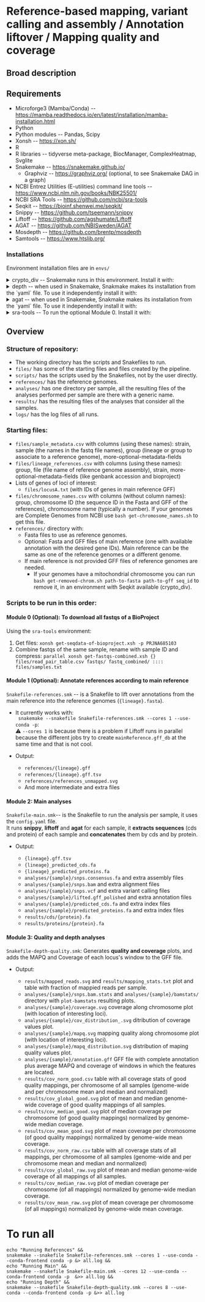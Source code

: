 
# Reference-based mapping, variant calling and assembly / Annotation liftover / Mapping quality and coverage

## Broad description


## Requirements

* Microforge3 (Mamba/Conda) -- https://mamba.readthedocs.io/en/latest/installation/mamba-installation.html
* Python
* Python modules -- Pandas, Scipy
* Xonsh -- https://xon.sh/
* R 
* R libraries -- tidyverse meta-package, BiocManager, ComplexHeatmap, Svglite
* Snakemake -- https://snakemake.github.io/
  * Graphviz -- https://graphviz.org/ (optional, to see Snakemake DAG in a graph) 
* NCBI Entrez Utilities (E-utilities) command line tools -- https://www.ncbi.nlm.nih.gov/books/NBK25501/
* NCBI SRA Tools -- https://github.com/ncbi/sra-tools
* Seqkit -- https://bioinf.shenwei.me/seqkit/
* Snippy -- https://github.com/tseemann/snippy
* Liftoff -- https://github.com/agshumate/Liftoff
* AGAT -- https://github.com/NBISweden/AGAT
* Mosdepth -- https://github.com/brentp/mosdepth
* Samtools -- https://www.htslib.org/
  
### Installations  

Environment installation files are in `envs/`
<details>
<summary>crypto_div -- Snakemake runs in this environment. Install it with: </summary>  

~~~
mamba env create --file envs/crypto_div.yml
~~~
</details>

<details>
<summary>depth -- when used in Snakemake, Snakmake makes its installation from the `yaml` file. To use it independently install it with: </summary>

~~~ 
mamba env create --file envs/depth.yml
~~~
</details>

<details>
<summary> agat -- when used in Snakemake, Snakmake makes its installation from the `yaml` file. To use it independently install it with: </summary>

Run this lines one by one:
~~~
conda create -n agat
conda activate agat
conda install perl-bioperl perl-clone perl-graph perl-lwp-simple perl-carp perl-sort-naturally perl-file-share perl-file-sharedir-install perl-moose perl-yaml perl-lwp-protocol-https -c bioconda
conda install r-base
conda install perl-statistics-r -c bioconda
cpan install bioperl List::MoreUtils Term::ProgressBar
git clone https://github.com/NBISweden/AGAT.git
perl Makefile.PL 
make
make test
make install
conda deactivate
~~~

</details>

<details>
<summary>sra-tools -- To run the optional Module 0. Install it with: </summary>  

~~~
mamba env create --file envs/sra-tools.yml
~~~
</details>

## Overview  

### Structure of repository:  
  * The working directory has the scripts and Snakefiles to run.  
  * `files/` has some of the starting files and files created by the pipeline.
  * `scripts/` has the scripts used by the Snakefiles, not by the user directly.  
  * `references/` has the reference genomes.  
  * `analyses/` has one directory per sample, all the resulting files of the analyses performed per sample are there with a generic name.  
  * `results/` has the resulting files of the analyses that consider all the samples.  
  * `logs/` has the log files of all runs.  

### Starting files: 
  * `files/sample_metadata.csv` with columns (using these names): strain, sample (the names in the fastq file names), group (lineage or group to associate to a reference genome), more-optional-metadata-fields
  * `files/lineage_references.csv` with columns (using these names): group, file (file name of reference genome assembly), strain, more-optional-metadata-fields (like genbank accession and bioproject)
  * Lists of genes of loci of interest:  
    * `files/locusA.txt` (with IDs of genes in main reference GFF)
  * `files/chromosome_names.csv` with columns (without column names): group, chromosome ID (the sequence ID in the Fasta and GFF of the references), chromosome name (typically a number). If your genomes are Complete Genomes from NCBI use `bash get-chromosome_names.sh` to get this file.
  * `references/` directory with:
    * Fasta files to use as reference genomes.
    * Optional: Fasta and GFF files of main reference (one with available annotation with the desired gene IDs). Main reference can be the same as one of the reference genomes or a different genome.
    * If main reference is not provided GFF files of reference genomes are needed.
      * If your genomes have a mitochondrial chromosome you can run `bash get-removed-chrom.sh path-to-fasta path-to-gff seq_id` to remove it, in an environment with Seqkit available (crypto_div).


### Scripts to be run in this order:

#### Module 0 (Optional): To download all fastqs of a BioProject
Using the `sra-tools` environment:
1. Get files: `xonsh get-seqdata-of-bioproject.xsh -p PRJNA685103`   
2. Combine fastqs of the same sample, rename with sample ID and compress:
   `parallel xonsh get-fastqs-combined.xsh {} files/read_pair_table.csv fastqs/ fastq_combined/ :::: files/samples.txt`
   
#### Module 1 (Optional): Annotate references according to main reference
`Snakefile-references.smk` -- is a Snakefile to lift over annotations from the main reference into the reference genomes (`{lineage}.fasta`).  
   * It currently works with:  
  ` snakemake --snakefile Snakefile-references.smk --cores 1 --use-conda -p`:  
      ⚠️ `--cores 1` is because there is a problem if Liftoff runs in parallel because the different jobs try to create `mainReference.gff_db` at the same time and that is not cool.     
  * Output:  

      *  `references/{lineage}.gff`
      *  `references/{lineage}.gff.tsv`
      *  `references/references_unmapped.svg`
      * And more intermediate and extra files

#### Module 2: Main analyses
`Snakefile-main.smk`-- is the Snakefile to run the analysis per sample, it uses the `config.yaml` file.   
It runs **snippy**, **liftoff** and **agat** for each sample, it **extracts sequences** (cds and protein) of each sample and **concatenates** them by cds and by protein.

  * Output:  
    
      * `{lineage}.gff.tsv`
      * `{lineage}_predicted_cds.fa`
      * `{lineage}_predicted_proteins.fa`
      * `analyses/{sample}/snps.consensus.fa` and extra assembly files    
      * `analyses/{sample}/snps.bam` and extra alignment files  
      * `analyses/{sample}/snps.vcf` and extra variant calling files  
      * `analyses/{sample}/lifted.gff_polished` and extra annotation files  
      * `analyses/{sample}/predicted_cds.fa`  and extra index files
      * `analyses/{sample}/predicted_proteins.fa`  and extra index files
      * `results/cds/{protein}.fa`
      * `results/proteins/{protein}.fa`

#### Module 3: Quality and depth analyses
`Snakefile-depth-quality.smk`: Generates **quality and coverage** plots, and adds the MAPQ and Coverage of each locus's window to the GFF file.  
   * Output:  
  
     * `results/mapped_reads.svg` and `results/mapping_stats.txt` plot and table with fraction of mappied reads per sample.  
     * `analyses/{sample}/snps.bam.stats` and `analyses/{sample}/bamstats/` directory with `plot-bamstats` resulting plots.  
     * `analyses/{sample}/coverage.svg` coverage along chromosome plot (with location of interesting loci).  
     * `analyses/{sample}/cov_distribution_.svg` ditribution of coverage values plot.  
     * `analyses/{sample}/mapq.svg` mapping quality along chromosome plot (with location of interesting loci).  
     * `analyses/{sample}/mapq_distribution.svg` distribution of maping quality values plot.    
     * `analyses/{sample}/annotation.gff` GFF file with complete annotation plus average MAPQ and coverage of windows in which the features are located.    
     * `results/cov_norm_good.csv` table with all coverage stats of good quality mappings, per chromosome of all samples (genome-wide and per chromosome mean and median and normalized) 
     * `results/cov_global_good.svg` plot of mean and median genome-wide coverage of good quality mappings of all samples.
     * `results/cov_median_good.svg` plot of median coverage per chromosome (of good quality mappings) normalized by genome-wide median coverage.
     * `results/cov_mean_good.svg` plot of mean coverage per chromosome (of good quality mappings) normalized by genome-wide mean coverage.
     * `results/cov_norm_raw.csv` table with all coverage stats of all mappings, per chromosome of all samples (genome-wide and per chromosome mean and median and normalized) 
     * `results/cov_global_raw.svg` plot of mean and median genome-wide coverage of all mappings of all samples.
     * `results/cov_median_raw.svg` plot of median coverage per chromosome (of all mappings) normalized by genome-wide median coverage.
     * `results/cov_mean_raw.svg` plot of mean coverage per chromosome (of all mappings) normalized by genome-wide mean coverage.
 
# To run all

```
echo "Running References" &&
snakemake --snakefile Snakefile-references.smk --cores 1 --use-conda --conda-frontend conda -p &> all.log &&
echo "Running Main" &&
snakemake --snakefile Snakefile-main.smk --cores 12 --use-conda --conda-frontend conda -p  &>> all.log &&
echo "Running Depth" &&
snakemake --snakefile Snakefile-depth-quality.smk --cores 8 --use-conda --conda-frontend conda -p &>> all.log
```